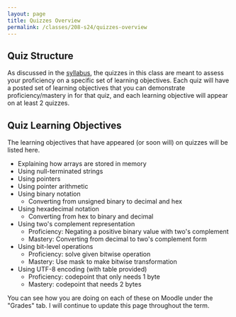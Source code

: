 ```yaml
---
layout: page
title: Quizzes Overview
permalink: /classes/208-s24/quizzes-overview
---
```


## Quiz Structure
As discussed in the [syllabus](syllabus), the quizzes in this class are meant to assess your proficiency on a specific set of learning objectives.
Each quiz will have a posted set of learning objectives that you can demonstrate proficiency/mastery in for that quiz, and each learning objective will appear on at least 2 quizzes.

## Quiz Learning Objectives
The learning objectives that have appeared (or soon will) on quizzes will be listed here.

* Explaining how arrays are stored in memory
* Using null-terminated strings
* Using pointers
* Using pointer arithmetic
* Using binary notation
    * Converting from unsigned binary to decimal and hex
* Using hexadecimal notation
    * Converting from hex to binary and decimal
* Using two's complement representation
    * Proficiency: Negating a positive binary value with two's complement
    * Mastery: Converting from decimal to two's complement form
* Using bit-level operations
    * Proficiency: solve given bitwise operation
    * Mastery: Use mask to make bitwise transformation
* Using UTF-8 encoding (with table provided)
    * Proficiency: codepoint that only needs 1 byte
    * Mastery: codepoint that needs 2 bytes

You can see how you are doing on each of these on Moodle under the "Grades" tab.
I will continue to update this page throughout the term.